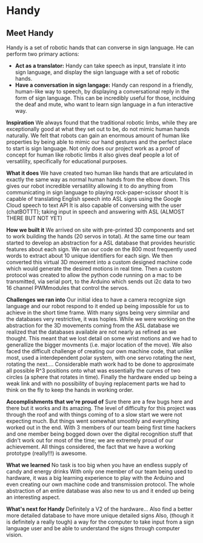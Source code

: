 # Handy

## Meet Handy
Handy is a set of robotic hands that can converse in sign language. He can perform two primary actions:
* **Act as a translator:** Handy can take speech as input, translate it into sign language, and display the sign language with a set of robotic hands.
* **Have a conversation in sign langage:** Handy can respond in a friendly, human-like way to speech, by displaying a conversational reply in the form of sign language. This can be incredibly useful for those, inclduing the deaf and mute, who want to learn sign language  in a fun interactive way.

**Inspiration**
We always found that the traditional robotic limbs, while they are exceptionally good at what they set out to be, do not mimic human hands naturally.
We felt that robots can gain an enormous amount of human like properties by being able to mimic our hand gestures and the perfect place to start is sign language.
Not only does our project work as a proof of concept for human like robotic limbs it also gives deaf people a lot of versatility, specifically for educational purposes.

**What it does**
We have created two human like hands that are articulated in exactly the same way as normal human hands from the elbow down. This gives our robot incredible versatility allowing it to do anything from communicating in sign language to playing rock-paper-scissor shoot
It is capable of translating English speech into ASL signs using the Google Cloud speech to text API
It is also capable of conversing with the user (chatBOTTT); taking input in speech and answering with ASL (ALMOST THERE BUT NOT YET)

**How we built it**
We arrived on site with pre-printed 3D components and set to work building the hands (20 servos in total).
At the same time our team started to develop an abstraction for a ASL database that provides heuristic features about each sign. We ran our code on the 800 most frequently used words to extract about 10 unique identifiers for each sign. We then converted this virtual 3D movement into a custom designed machine code which would generate the desired motions in real time.
Then a custom protocol was created to allow the python code running on a mac to be transmitted, via serial port, to the Arduino which sends out i2c data to two 16 channel PWMmodules that control the servos.

**Challenges we ran into**
Our initial idea to have a camera recognize sign language and our robot respond to it ended up being impossible for us to achieve in the short time frame. With many signs being very simmilar and the databases very restrictive, it was hoples.
While we were working on the abstraction for the 3D movements coming from the ASL database we realized that the databases available are not nearly as refined as we thought. This meant that we lost detail on some wrist motions and we had to generallize the bigger movments (i.e. major location of the move).
We also faced the difficult challenge of creating our own machine code, that unlike most, used a interdependent polar system, with one servo rotating the next, rotating the next.... Considerable math work had to be done to approximate all possible R^3 positions onto what was essentially the curves of two circles (a sphere that rotates in time).
Finally the hardware ended up being a weak link and with no possibility of buying replacement parts we had to think on the fly to keep the hands in working order.

**Accomplishments that we're proud of**
Sure there are a few bugs here and there but it works and its amazing. The level of difficulty for this project was through the roof and with things coming of to a slow start we were not expecting much. But things went somewhat smoothly and everything worked out in the end.
With 3 members of our team being first time hackers and one member being bogged down over the digital recognition stuff that didn't work out for most of the time; we are extremely proud of our achievement.
All things considered, the fact that we have a working prototype (really!!!) is awesome.

**What we learned**
No task is too big when you have an endless supply of candy and energy drinks
With only one member of our team being used to hardware, it was a big learning experience to play with the Arduino and even creating our own machine code and transmission protocol.
The whole abstraction of an entire database was also new to us and it ended up being an interesting aspect.

**What's next for Handy**
Definitely a V2 of the hardware... Also find a better more detailed database to have more unique detailed signs
Also, (though it is definitely a really tough) a way for the computer to take input from a sign language user and be able to understand the signs through computer vision.
